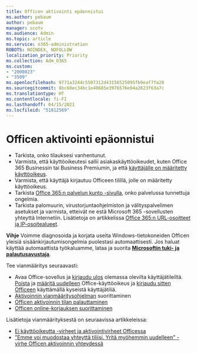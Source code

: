```yaml
---
title: Officen aktivointi epäonnistui
ms.author: pebaum
author: pebaum
manager: scotv
ms.audience: Admin
ms.topic: article
ms.service: o365-administration
ROBOTS: NOINDEX, NOFOLLOW
localization_priority: Priority
ms.collection: Adm_O365
ms.custom:
- "2000023"
- "3509"
ms.openlocfilehash: 9771a3244c5507312d43156525095fb9eaf7fa20
ms.sourcegitcommit: 8bc60ec34bc1e40685e3976576e04a2623f63a7c
ms.translationtype: HT
ms.contentlocale: fi-FI
ms.lasthandoff: 04/15/2021
ms.locfileid: "51812569"
---
```

# <a name="unable-to-activate-office"></a>Officen aktivointi epäonnistui

- Tarkista, onko tilauksesi vanhentunut.
- Varmista, että käyttöoikeutesi sallii asiakaskäyttöoikeudet, kuten Office 365 Businessin tai Business Premiumin, ja että [käyttäjälle on määritetty käyttöoikeus](https://docs.microsoft.com/microsoft-365/admin/manage/assign-licenses-to-users?view=o365-worldwide).
- Varmista, että käyttäjä kirjautuu Officeen tilillä, jolle on määritetty käyttöoikeus.
- Tarkista [Office 365:n palvelun kunto -sivulla](https://docs.microsoft.com/office365/enterprise/view-service-health), onko palvelussa tunnettuja ongelmia.
- Tarkista palomuurin, virustorjuntaohjelmiston ja välityspalvelimen asetukset ja varmista, etteivät ne estä Microsoft 365 -sovellusten yhteyttä Internetiin. Lisätietoja on artikkelissa [Office 365:n URL-osoitteet ja IP-osoitealueet](https://docs.microsoft.com/office365/enterprise/urls-and-ip-address-ranges "Office 365:n URL-osoitteet ja IP-osoitealueet").

**Vihje** Voimme diagnosoida ja korjata useita Windows-tietokoneiden Officen yleisiä sisäänkirjautumisongelmia puolestasi automaattisesti. Jos haluat käyttää automaattista työkaluamme, lataa ja suorita **[Microsoftin tuki- ja palautusavustaja](https://aka.ms/SaRA-OfficeSignInScenario)**.

Tee vianmääritys seuraavasti:

- Avaa Office-sovellus ja [kirjaudu ulos](https://support.office.com/article/5a20dc11-47e9-4b6f-945d-478cb6d92071) olemassa olevilta käyttäjätileiltä. [Poista](https://docs.microsoft.com/microsoft-365/admin/manage/remove-licenses-from-users) ja [määritä uudelleen](https://docs.microsoft.com/microsoft-365/admin/manage/assign-licenses-to-users) Office-käyttöoikeus ja [kirjaudu sitten Officeen](https://support.office.com/article/628ea040-f265-49de-b986-be09c3ebf8a9) käyttämällä kyseistä käyttäjätiliä.
- [Aktivoinnin vianmääritysohjelman](https://aka.ms/SARA-OfficeActivation-Alchemy) suorittaminen
- [Officen aktivoinnin tilan palauttaminen](https://docs.microsoft.com/office365/troubleshoot/activation/reset-office-365-proplus-activation-state "Officen aktivoinnin tilan palauttaminen")
- [Officen online-korjauksen suorittaminen](https://support.office.com/Article/7821d4b6-7c1d-4205-aa0e-a6b40c5bb88b?wt.mc_id=Alchemy_ClientDIA)

Lisätietoja vianmäärityksestä on seuraavissa artikkeleissa:  

- [Ei käyttöoikeutta -virheet ja aktivointivirheet Officessa](https://support.office.com/Article/0d23d3c0-c19c-4b2f-9845-5344fedc4380?wt.mc_id=Alchemy_ClientDIA)
- [”Emme voi muodostaa yhteyttä tiliisi. Yritä myöhemmin uudelleen" -virhe Officen aktivoinnin yhteydessä](https://docs.microsoft.com/office/troubleshoot/activation-installation/issue-when-activate-office-from-office-365)